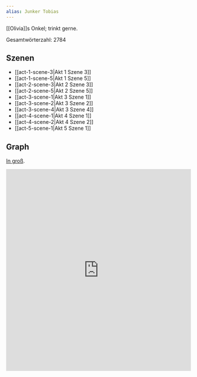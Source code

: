 ```yaml
---
alias: Junker Tobias
---
```

[[Olivia]]s Onkel; trinkt gerne.

Gesamtwörterzahl: 2784

## Szenen
- [[act-1-scene-3|Akt 1 Szene 3]]
- [[act-1-scene-5|Akt 1 Szene 5]]
- [[act-2-scene-3|Akt 2 Szene 3]]
- [[act-2-scene-5|Akt 2 Szene 5]]
- [[act-3-scene-1|Akt 3 Szene 1]]
- [[act-3-scene-2|Akt 3 Szene 2]]
- [[act-3-scene-4|Akt 3 Szene 4]]
- [[act-4-scene-1|Akt 4 Szene 1]]
- [[act-4-scene-2|Akt 4 Szene 2]]
- [[act-5-scene-1|Akt 5 Szene 1]]

## Graph
[In groß](https://catchears.github.io/was-ihr-wollt-graphs/characters/Junker%20Tobias-dark).
<iframe src="https://catchears.github.io/was-ihr-wollt-graphs/characters/Junker%20Tobias-dark" width=100% height=550 style="border: 0;"></iframe>
